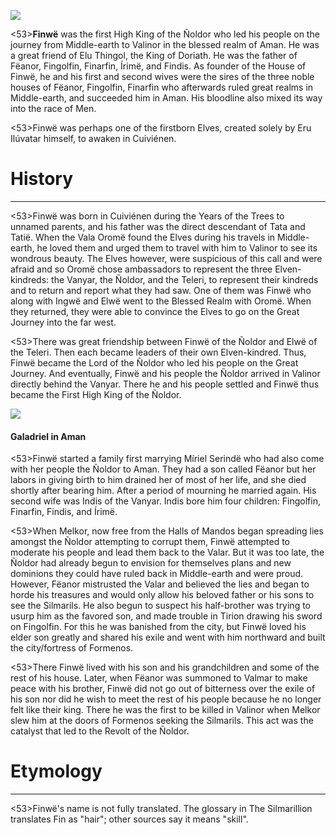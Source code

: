 ![](characters/galadriel/7.jpg)

<53>**Finwë** was the first High King of the Ñoldor who led his people on the journey from Middle-earth to Valinor in the blessed realm of Aman. He was a great friend of Elu Thingol, the King of Doriath. He was the father of Fëanor, Fingolfin, Finarfin, Írimë, and Findis. As founder of the House of Finwë, he and his first and second wives were the sires of the three noble houses of Fëanor, Fingolfin, Finarfin who afterwards ruled great realms in Middle-earth, and succeeded him in Aman. His bloodline also mixed its way into the race of Men.

<53>Finwë was perhaps one of the firstborn Elves, created solely by Eru Ilúvatar himself, to awaken in Cuiviénen.

# History
---

<53>Finwë was born in Cuiviénen during the Years of the Trees to unnamed parents, and his father was the direct descendant of Tata and Tatië. When the Vala Oromë found the Elves during his travels in Middle-earth, he loved them and urged them to travel with him to Valinor to see its wondrous beauty. The Elves however, were suspicious of this call and were afraid and so Oromë chose ambassadors to represent the three Elven-kindreds: the Vanyar, the Ñoldor, and the Teleri, to represent their kindreds and to return and report what they had saw. One of them was Finwë who along with Ingwë and Elwë went to the Blessed Realm with Oromë. When they returned, they were able to convince the Elves to go on the Great Journey into the far west.

<53>There was great friendship between Finwë of the Ñoldor and Elwë of the Teleri. Then each became leaders of their own Elven-kindred. Thus, Finwë became the Lord of the Ñoldor who led his people on the Great Journey. And eventually, Finwë and his people the Ñoldor arrived in Valinor directly behind the Vanyar. There he and his people settled and Finwë thus became the First High King of the Ñoldor.

![](characters/galadriel/2.jpg)

#### Galadriel in Aman

<53>Finwë started a family first marrying Míriel Serindë who had also come with her people the Ñoldor to Aman. They had a son called Fëanor but her labors in giving birth to him drained her of most of her life, and she died shortly after bearing him. After a period of mourning he married again. His second wife was Indis of the Vanyar. Indis bore him four children: Fingolfin, Finarfin, Findis, and Írimë.

<53>When Melkor, now free from the Halls of Mandos began spreading lies amongst the Ñoldor attempting to corrupt them, Finwë attempted to moderate his people and lead them back to the Valar. But it was too late, the Ñoldor had already begun to envision for themselves plans and new dominions they could have ruled back in Middle-earth and were proud. However, Fëanor mistrusted the Valar and believed the lies and began to horde his treasures and would only allow his beloved father or his sons to see the Silmarils. He also begun to suspect his half-brother was trying to usurp him as the favored son, and made trouble in Tirion drawing his sword on Fingolfin. For this he was banished from the city, but Finwë loved his elder son greatly and shared his exile and went with him northward and built the city/fortress of Formenos.

<53>There Finwë lived with his son and his grandchildren and some of the rest of his house. Later, when Fëanor was summoned to Valmar to make peace with his brother, Finwë did not go out of bitterness over the exile of his son nor did he wish to meet the rest of his people because he no longer felt like their king. There he was the first to be killed in Valinor when Melkor slew him at the doors of Formenos seeking the Silmarils. This act was the catalyst that led to the Revolt of the Ñoldor.

# Etymology

---

<53>Finwë's name is not fully translated. The glossary in The Silmarillion translates Fin as "hair"; other sources say it means "skill".
